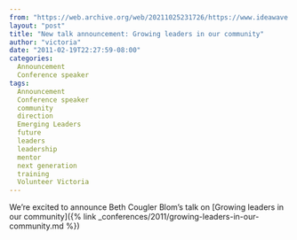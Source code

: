 ```yaml
---
from: "https://web.archive.org/web/20211025231726/https://www.ideawave.ca/new-talk-announcement-growing-leaders-in-our-community/"
layout: "post"
title: "New talk announcement: Growing leaders in our community"
author: "victoria"
date: "2011-02-19T22:27:59-08:00"
categories:
  Announcement
  Conference speaker
tags: 
  Announcement
  Conference speaker
  community
  direction
  Emerging Leaders
  future
  leaders
  leadership
  mentor
  next generation
  training
  Volunteer Victoria
---
```


We’re excited to announce Beth Cougler Blom’s talk on [Growing leaders in our community]({% link _conferences/2011/growing-leaders-in-our-community.md %})
